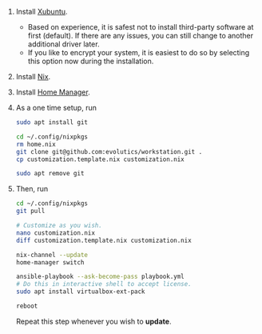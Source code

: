 1. Install [Xubuntu](https://xubuntu.org).
   - Based on experience, it is safest not to install third-party software at
     first (default). If there are any issues, you can still change to another
     additional driver later.
   - If you like to encrypt your system, it is easiest to do so by selecting
     this option now during the installation.
1. Install [Nix](https://nixos.org).
1. Install [Home Manager](https://nix-community.github.io/home-manager/).
1. As a one time setup, run

   ```bash
   sudo apt install git

   cd ~/.config/nixpkgs
   rm home.nix
   git clone git@github.com:evolutics/workstation.git .
   cp customization.template.nix customization.nix

   sudo apt remove git
   ```

1. Then, run

   ```bash
   cd ~/.config/nixpkgs
   git pull

   # Customize as you wish.
   nano customization.nix
   diff customization.template.nix customization.nix

   nix-channel --update
   home-manager switch

   ansible-playbook --ask-become-pass playbook.yml
   # Do this in interactive shell to accept license.
   sudo apt install virtualbox-ext-pack

   reboot
   ```

   Repeat this step whenever you wish to **update**.
